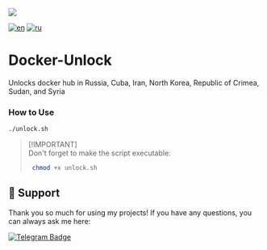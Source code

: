 <meta name='Разблокировать докер' content='Докер, Разблокировать, Разблокировка докера'>

<p align="left">
  <a href="https://skillicons.dev">
    <img src="https://skillicons.dev/icons?i=ubuntu,bash" />
  </a>
</p>

[![en](https://img.shields.io/badge/lang-en-red.svg)](https://github.com/StasPlov/docker-unlock/blob/master/README.md)
[![ru](https://img.shields.io/badge/lang-ru-blue.svg)](https://github.com/StasPlov/docker-unlock/blob/master/README.ru.md)

# Docker-Unlock
Unlocks docker hub in Russia, Cuba, Iran, North Korea, Republic of Crimea, Sudan, and Syria

### How to Use
```bash
./unlock.sh
```

> [!IMPORTANT]\
> Don't forget to make the script executable:
>```bash
>  chmod +x unlock.sh
> ```

## 💖 Support

Thank you so much for using my projects! If you have any questions, you can always ask me here:

[![Telegram Badge](https://img.shields.io/badge/Telegram-blue?style=for-the-badge&logo=telegram&logoColor=white)](https://t.me/StasPlov)

